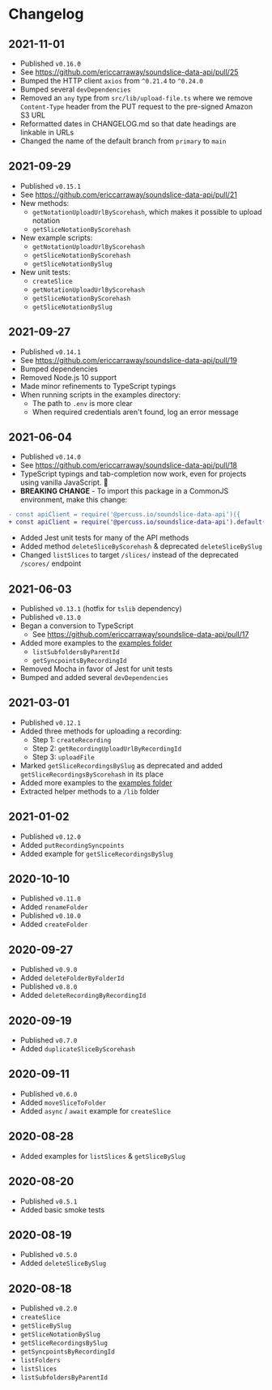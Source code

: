 # Changelog

## 2021-11-01

- Published `v0.16.0`
- See https://github.com/ericcarraway/soundslice-data-api/pull/25
- Bumped the HTTP client `axios` from `^0.21.4` to `^0.24.0`
- Bumped several `devDependencies`
- Removed an `any` type from `src/lib/upload-file.ts` where we remove `Content-Type` header from the PUT request to the pre-signed Amazon S3 URL
- Reformatted dates in CHANGELOG.md so that date headings are linkable in URLs
- Changed the name of the default branch from `primary` to `main`

## 2021-09-29

- Published `v0.15.1`
- See https://github.com/ericcarraway/soundslice-data-api/pull/21
- New methods:
  - `getNotationUploadUrlByScorehash`, which makes it possible to upload notation
  - `getSliceNotationByScorehash`
- New example scripts:
  - `getNotationUploadUrlByScorehash`
  - `getSliceNotationByScorehash`
  - `getSliceNotationBySlug`
- New unit tests:
  - `createSlice`
  - `getNotationUploadUrlByScorehash`
  - `getSliceNotationByScorehash`
  - `getSliceNotationBySlug`

## 2021-09-27

- Published `v0.14.1`
- See https://github.com/ericcarraway/soundslice-data-api/pull/19
- Bumped dependencies
- Removed Node.js 10 support
- Made minor refinements to TypeScript typings
- When running scripts in the examples directory:
  - The path to `.env` is more clear
  - When required credentials aren't found, log an error message

## 2021-06-04

- Published `v0.14.0`
- See https://github.com/ericcarraway/soundslice-data-api/pull/18
- TypeScript typings and tab-completion now work, even for projects using vanilla JavaScript. 🎉
- **BREAKING CHANGE** - To import this package in a CommonJS environment, make this change:

```diff
- const apiClient = require('@percuss.io/soundslice-data-api')({
+ const apiClient = require('@percuss.io/soundslice-data-api').default({
```

- Added Jest unit tests for many of the API methods
- Added method `deleteSliceByScorehash` & deprecated `deleteSliceBySlug`
- Changed `listSlices` to target `/slices/` instead of the deprecated `/scores/` endpoint

## 2021-06-03

- Published `v0.13.1` (hotfix for `tslib` dependency)
- Published `v0.13.0`
- Began a conversion to TypeScript
  - See https://github.com/ericcarraway/soundslice-data-api/pull/17
- Added more examples to the [examples folder](https://github.com/ericcarraway/soundslice-data-api/tree/primary/examples)
  - `listSubfoldersByParentId`
  - `getSyncpointsByRecordingId`
- Removed Mocha in favor of Jest for unit tests
- Bumped and added several `devDependencies`

## 2021-03-01

- Published `v0.12.1`
- Added three methods for uploading a recording:
  - Step 1: `createRecording`
  - Step 2: `getRecordingUploadUrlByRecordingId`
  - Step 3: `uploadFile`
- Marked `getSliceRecordingsBySlug` as deprecated and added `getSliceRecordingsByScorehash` in its place
- Added more examples to the [examples folder](https://github.com/ericcarraway/soundslice-data-api/tree/primary/examples)
- Extracted helper methods to a `/lib` folder

## 2021-01-02

- Published `v0.12.0`
- Added `putRecordingSyncpoints`
- Added example for `getSliceRecordingsBySlug`

## 2020-10-10

- Published `v0.11.0`
- Added `renameFolder`
- Published `v0.10.0`
- Added `createFolder`

## 2020-09-27

- Published `v0.9.0`
- Added `deleteFolderByFolderId`
- Published `v0.8.0`
- Added `deleteRecordingByRecordingId`

## 2020-09-19

- Published `v0.7.0`
- Added `duplicateSliceByScorehash`

## 2020-09-11

- Published `v0.6.0`
- Added `moveSliceToFolder`
- Added `async` / `await` example for `createSlice`

## 2020-08-28

- Added examples for `listSlices` & `getSliceBySlug`

## 2020-08-20

- Published `v0.5.1`
- Added basic smoke tests

## 2020-08-19

- Published `v0.5.0`
- Added `deleteSliceBySlug`

## 2020-08-18

- Published `v0.2.0`
- `createSlice`
- `getSliceBySlug`
- `getSliceNotationBySlug`
- `getSliceRecordingsBySlug`
- `getSyncpointsByRecordingId`
- `listFolders`
- `listSlices`
- `listSubfoldersByParentId`
